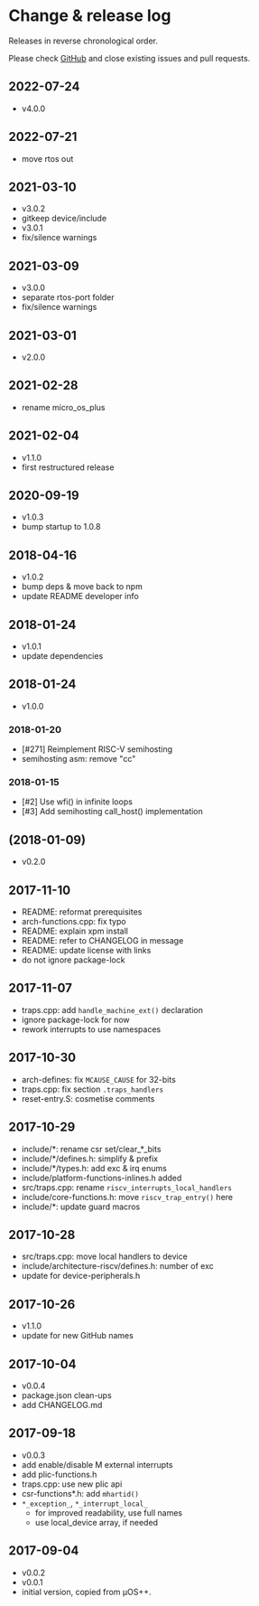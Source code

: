 # Change & release log

Releases in reverse chronological order.

Please check
[GitHub](https://github.com/micro-os-plus/architecture-riscv-xpack/issues/)
and close existing issues and pull requests.

## 2022-07-24

* v4.0.0

## 2022-07-21

* move rtos out

## 2021-03-10

* v3.0.2
* gitkeep device/include
* v3.0.1
* fix/silence warnings

## 2021-03-09

* v3.0.0
* separate rtos-port folder
* fix/silence warnings

## 2021-03-01

* v2.0.0

## 2021-02-28

* rename micro_os_plus

## 2021-02-04

* v1.1.0
* first restructured release

## 2020-09-19

* v1.0.3
* bump startup to 1.0.8

## 2018-04-16

* v1.0.2
* bump deps & move back to npm
* update README developer info

## 2018-01-24

* v1.0.1
* update dependencies

## 2018-01-24

* v1.0.0

### 2018-01-20

* [#271] Reimplement RISC-V semihosting
* semihosting asm: remove "cc"

### 2018-01-15

* [#2] Use wfi() in infinite loops
* [#3] Add semihosting call_host() implementation

##  (2018-01-09)

* v0.2.0

## 2017-11-10

* README: reformat prerequisites
* arch-functions.cpp: fix typo
* README: explain xpm install
* README: refer to CHANGELOG in message
* README: update license with links
* do not ignore package-lock

## 2017-11-07

* traps.cpp: add `handle_machine_ext()` declaration
* ignore package-lock for now
* rework interrupts to use namespaces

## 2017-10-30

* arch-defines: fix `MCAUSE_CAUSE` for 32-bits
* traps.cpp: fix section `.traps_handlers`
* reset-entry.S: cosmetise comments

## 2017-10-29

* include/\*: rename csr set/clear_\*_bits
* include/\*/defines.h: simplify & prefix
* include/\*/types.h: add exc & irq enums
* include/platform-functions-inlines.h added
* src/traps.cpp: rename `riscv_interrupts_local_handlers`
* include/core-functions.h: move `riscv_trap_entry()` here
* include/\*: update guard macros

## 2017-10-28

* src/traps.cpp: move local handlers to device
* include/architecture-riscv/defines.h: number of exc
* update for device-peripherals.h

## 2017-10-26

* v1.1.0
* update for new GitHub names

## 2017-10-04

* v0.0.4
* package.json clean-ups
* add CHANGELOG.md

## 2017-09-18

* v0.0.3
* add enable/disable M external interrupts
* add plic-functions.h
* traps.cpp: use new plic api
* csr-functions*.h: add `mhartid()`
* `*_exception_`, `*_interrupt_local_`
  - for improved readability, use full names
  - use local_device array, if needed

## 2017-09-04

* v0.0.2
* v0.0.1
* initial version, copied from µOS++.
